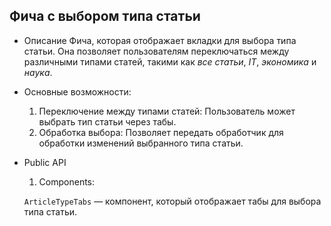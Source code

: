 ## Фича с выбором типа статьи
- Описание
    Фича, которая отображает вкладки для выбора типа статьи. Она позволяет пользователям переключаться между различными типами статей, такими как *все статьи*, *IT*, *экономика* и *наука*.

- Основные возможности:

    1. Переключение между типами статей: Пользователь может выбрать тип статьи через табы.
    2. Обработка выбора: Позволяет передать обработчик для обработки изменений выбранного типа статьи.

- Public API

    1. Components:

    `ArticleTypeTabs` — компонент, который отображает табы для выбора типа статьи.